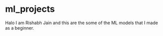 # ml_projects

Halo
I am Rishabh Jain and this are the some of the ML models that I made as a beginner.
